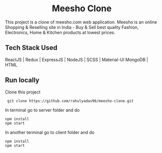 # <center>  Meesho Clone </center>

This project is a clone of meesho.com web application. Meesho is an online Shopping & Reselling site in India - Buy & Sell best quality Fashion, Electronics, Home & Kitchen products at lowest prices.


## Tech Stack Used
 ReactJS | Redux | ExpressJS | NodeJS | SCSS | Material-UI
 MongoDB | HTML

## Run locally
Clone this project <br />
```
 git clone https://github.com/rahulyadav96/meesho-clone.git 
```

In terminal go to server folder and do 
```
npm install
npm start
```

In another terminal go to client folder and do
```
npm install
npm start
```






